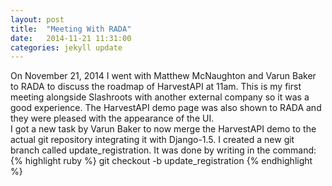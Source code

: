 ```yaml
---
layout: post
title:  "Meeting With RADA"
date:   2014-11-21 11:31:00
categories: jekyll update
---
```


On November 21, 2014 I went with Matthew McNaughton and Varun Baker to RADA to discuss the roadmap of HarvestAPI at 11am. This is 
my first meeting alongside Slashroots with another external company so it was a good experience. The HarvestAPI demo page was also 
shown to RADA and they were pleased with the appearance of the UI.
<br/>
I got a new task by Varun Baker to now merge the HarvestAPI demo to the actual git repository integrating it with Django-1.5. I 
created a new git branch called update_registration. It was done by writing in the command:
<br/>
{% highlight ruby %}
git checkout -b update_registration
{% endhighlight %}